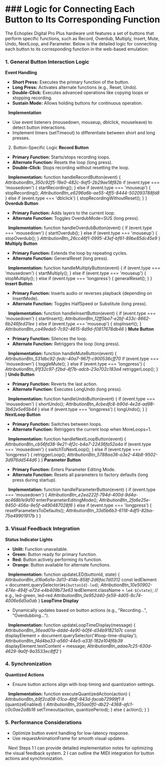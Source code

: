 # ### Logic for Connecting Each Button to Its Corresponding Function
The Echoplex Digital Pro Plus hardware unit features a set of buttons that perform specific functions, such as Record, Overdub, Multiply, Insert, Mute, Undo, NextLoop, and Parameter. Below is the detailed logic for connecting each button to its corresponding function in the web-based emulation:
### 1. General Button Interaction Logic
**Event Handling**
* **Short Press:** Executes the primary function of the button.
* **Long Press:** Activates alternate functions (e.g., Reset, Undo).
* **Double-Click:** Executes advanced operations like copying loops or stopping recording.
* **Sustain Mode:** Allows holding buttons for continuous operation.

⠀**Implementation**
* Use event listeners (mousedown, mouseup, dblclick, mouseleave) to detect button interactions.
* Implement timers (setTimeout) to differentiate between short and long presses.

⠀2. Button-Specific Logic
**Record Button**
* **Primary Function:** Starts/stops recording loops.
* **Alternate Function:** Resets the loop (long press).
* **Double-Click:** Stops recording without resetting the loop.

⠀**Implementation:**
function handleRecordButton(event) { *AttributionBtn_350c92f5-19e0-482c-9af5-2b29ae18f82b*
    if (event.type === 'mousedown') {
        startRecording();
    } else if (event.type === 'mouseup') {
        stopRecording(); *AttributionBtn_e6296a6b-ae55-4ff5-8444-502093788fd8*
    } else if (event.type === 'dblclick') {
        stopRecordingWithoutReset();
    }
}
**Overdub Button**
* **Primary Function:** Adds layers to the current loop.
* **Alternate Function:** Toggles OverdubMode=SUS (long press).

⠀**Implementation:**
function handleOverdubButton(event) {
    if (event.type === 'mousedown') {
        startOverdub();
    } else if (event.type === 'mouseup') {
        stopOverdub();
    } *AttributionBtn_26cc46f1-0995-43ef-bf61-89be85dc45e9*
}
**Multiply Button**
* **Primary Function:** Extends the loop by repeating cycles.
* **Alternate Function:** GeneralReset (long press).

⠀**Implementation:**
function handleMultiplyButton(event) {
    if (event.type === 'mousedown') {
        startMultiply();
    } else if (event.type === 'mouseup') {
        stopMultiply();
    } else if (event.type === 'longpress') {
        generalReset();
    }
}
**Insert Button**
* **Primary Function:** Inserts audio or reverses playback (depending on InsertMode).
* **Alternate Function:** Toggles HalfSpeed or Substitute (long press).

⠀**Implementation:**
function handleInsertButton(event) {
    if (event.type === 'mousedown') {
        startInsert(); *AttributionBtn_12ff5ba7-e2bf-433c-8662-6b246fed31ee*
    } else if (event.type === 'mouseup') {
        stopInsert();
    } *AttributionBtn_ca49eda5-7c92-4615-8d9d-f0817678db46*
}
**Mute Button**
* **Primary Function:** Silences the loop.
* **Alternate Function:** Retriggers the loop (long press).

⠀**Implementation:**
function handleMuteButton(event) { *AttributionBtn_531dbc92-fedc-40a7-967f-c900536cff70*
    if (event.type === 'mousedown') {
        toggleMute();
    } else if (event.type === 'longpress') { *AttributionBtn_91f32c97-f2bd-4f7b-adcb-23a702c183a4*
        retriggerLoop();
    }
}
**Undo Button**
* **Primary Function:** Reverts the last action.
* **Alternate Function:** Executes LongUndo (long press).

⠀**Implementation:**
function handleUndoButton(event) {
    if (event.type === 'mousedown') {
        shortUndo(); *AttributionBtn_4cbedfc8-b90d-4e2d-ad98-3b62e5e65b44*
    } else if (event.type === 'longpress') {
        longUndo();
    }
}
**NextLoop Button**
* **Primary Function:** Switches between loops.
* **Alternate Function:** Retriggers the current loop when MoreLoops=1.

⠀**Implementation:**
function handleNextLoopButton(event) { *AttributionBtn_cb56fd38-9e21-4f2c-b4a7-22436fa52a4a*
    if (event.type === 'mousedown') {
        switchToNextLoop();
    } else if (event.type === 'longpress') {
        retriggerLoop(); *AttributionBtn_5788aa36-a3e2-44b8-9502-3d976dd544d6*
    }
}
**Parameter Button**
* **Primary Function:** Enters Parameter Editing Mode.
* **Alternate Function:** Resets all parameters to factory defaults (long press during startup).

⠀**Implementation:**
function handleParameterButton(event) {
    if (event.type === 'mousedown') { *AttributionBtn_e2ea222f-794d-400d-9d4a-ac468b1e9d10*
        enterParameterEditingMode(); *AttributionBtn_2fa6e25e-9450-456a-9e5f-a490487028f6*
    } else if (event.type === 'longpress') {
        resetParametersToDefaults(); *AttributionBtn_33d5b6b3-6118-4df5-82ba-75a49901917b*
    }
}
### 3. Visual Feedback Integration
**Status Indicator Lights**
* **Unlit:** Function unavailable.
* **Green:** Button ready for primary function.
* **Red:** Button actively performing its function.
* **Orange:** Button available for alternate functions.

⠀**Implementation:**
function updateLED(buttonId, state) { *AttributionBtn_d16a6a1a-3d13-414b-858f-2d6fac7d0312*
    const ledElement = document.querySelector(`#${buttonId}-led`); *AttributionBtn_10e50902-474e-494f-a72d-e4b409b73e63*
    ledElement.className = `led-${state}`; // e.g., led-green, led-red *AttributionBtn_0e952d40-fe59-4d05-8c74-4006e6d5a0ab*
}
**LoopTime Display**
* Dynamically updates based on button actions (e.g., "Recording...", "Overdubbing...").

⠀**Implementation:**
function updateLoopTimeDisplay(message) { *AttributionBtn_36ead01a-dddd-4e90-b0f4-d34b91821d7c*
    const displayElement = document.querySelector('#loop-time-display'); *AttributionBtn_f4d4ba33-a560-44e5-a33f-182e104f6b39*
    displayElement.textContent = message; *AttributionBtn_adaa7c25-630d-4629-9a0f-9a3533ec8ff2*
}
### 4. Synchronization
**Quantized Actions**
* Ensure button actions align with loop timing and quantization settings.

⠀**Implementation:**
function executeQuantizedAction(action) { *AttributionBtn_b9f2cd08-01ca-4fdf-943d-facab72999f1*
    if (quantizeEnabled) { *AttributionBtn_355aa0f0-db22-4368-afc1-c0c0ae2a8b16*
        setTimeout(action, quantizePeriod);
    } else {
        action();
    }
}
### 5. Performance Considerations
* Optimize button event handling for low-latency response.
* Use requestAnimationFrame for smooth visual updates.

⠀Next Steps
1 I can provide detailed implementation notes for optimizing the visual feedback system.
2 I can outline the MIDI integration for button actions and synchronization.
